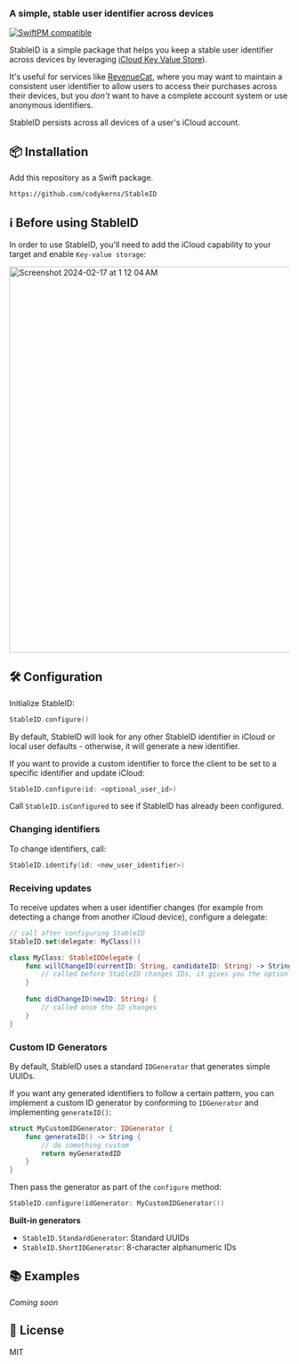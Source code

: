 ### A simple, stable user identifier across devices

[![SwiftPM compatible](https://img.shields.io/badge/SwiftPM-compatible-orange.svg)](#Installation)

StableID is a simple package that helps you keep a stable user identifier across devices by leveraging [iCloud Key Value Store](https://developer.apple.com/documentation/foundation/nsubiquitouskeyvaluestore)).

It's useful for services like [RevenueCat](https://github.com/RevenueCat/purchases-ios), where you may want to maintain a consistent user identifier to allow users to access their purchases across their devices, but you _don't_ want to have a complete account system or use anonymous identifiers.

StableID persists across all devices of a user's iCloud account.

## 📦 Installation

Add this repository as a Swift package.

```plaintext
https://github.com/codykerns/StableID
```

## ℹ️ Before using StableID

In order to use StableID, you'll need to add the iCloud capability to your target and enable `Key-value storage`:

<img width="692" alt="Screenshot 2024-02-17 at 1 12 04 AM" src="https://github.com/codykerns/StableID/assets/44073103/84adbea2-b27a-492d-b752-2b9f1b9d064d">

## 🛠️ Configuration

Initialize StableID:

```swift
StableID.configure()
```

By default, StableID will look for any other StableID identifier in iCloud or local user defaults - otherwise, it will generate a new identifier.

If you want to provide a custom identifier to force the client to be set to a specific identifier and update iCloud:

```swift
StableID.configure(id: <optional_user_id>)
```

Call `StableID.isConfigured` to see if StableID has already been configured.

### Changing identifiers

To change identifiers, call:

```swift
StableID.identify(id: <new_user_identifier>)
```

### Receiving updates

To receive updates when a user identifier changes (for example from detecting a change from another iCloud device), configure a delegate:

```swift
// call after configuring StableID
StableID.set(delegate: MyClass())

class MyClass: StableIDDelegate {
    func willChangeID(currentID: String, candidateID: String) -> String? {
        // called before StableID changes IDs, it gives you the option to return the proper ID
    }
    
    func didChangeID(newID: String) {
        // called once the ID changes
    }
}
```

### Custom ID Generators

By default, StableID uses a standard `IDGenerator` that generates simple UUIDs.

If you want any generated identifiers to follow a certain pattern, you can implement a custom ID generator by conforming to `IDGenerator` and implementing `generateID()`:

```swift
struct MyCustomIDGenerator: IDGenerator {
    func generateID() -> String {
        // do something custom
        return myGeneratedID
    }
}
```

Then pass the generator as part of the `configure` method:

```swift
StableID.configure(idGenerator: MyCustomIDGenerator())
```

**Built-in generators**
- `StableID.StandardGenerator`: Standard UUIDs
- `StableID.ShortIDGenerator`: 8-character alphanumeric IDs

## 📚 Examples

_Coming soon_

## 📙 License

MIT
